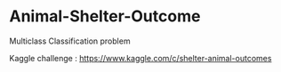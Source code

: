 # Animal-Shelter-Outcome
Multiclass Classification problem 


Kaggle challenge : https://www.kaggle.com/c/shelter-animal-outcomes
